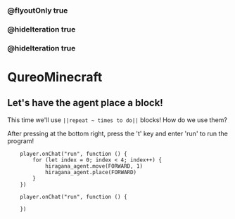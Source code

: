 ### @flyoutOnly true
### @hideIteration true
### @hideIteration true
# QureoMinecraft

## Let's have the agent place a block!

This time we'll use ``||repeat ~ times to do||`` blocks! How do we use them?

After pressing [](https://raw.githubusercontent.com/camp-minecraft/TechkidsCampTutorial/master/images/playbutton.png)at the bottom right, press the 't' key and enter 'run' to run the program!

```ghost
    player.onChat("run", function () {
        for (let index = 0; index < 4; index++) {
            hiragana_agent.move(FORWARD, 1)
            hiragana_agent.place(FORWARD)
        }
    })
```


```template
    player.onChat("run", function () {

    })
```